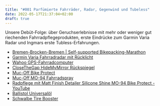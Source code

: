 ```yaml
---
title: "#001 Parfümierte Fahrräder, Radar, Gegenwind und Tubeless"
date: 2022-05-17T21:37:04+02:00
draft: true
---
```


Unsere Debüt-Folge: über Geruchserlebnisse mit mehr oder weniger gut riechenden Fahrradpflegeprodukten, erste Eindrücke zum Garmin Varia Radar und Ingmars erste Tubless-Erfahrungen.

<!--more-->

* [Bremen-Brocken-Bremen | Self-supported Bikepacking-Marathon](https://bremenbrockenbremen.de/)
* [Garmin Varia Fahrradradar mit Rücklicht](https://www.garmin.com/de-DE/p/698001)
* [Wahoo GPS-Fahrradcomputer](https://de-eu.wahoofitness.com/devices/bike-computers)
* [CloseTheGap HideMyMirror Rückspiegel](https://www.enjoyyourbike.com/Fahrradlenker-Zubehoer/CloseTheGap-HideMyMirror-Rueckspiegel-fuer-alle-Lenker-mit-19-23-mm-Innendurchmesser::14513.html)
* [Muc-Off Bike Protect](https://eu.muc-off.com/de/collections/bicycle-protection/products/bike-protect-500ml)
* [Muc-Off MO-94 Fahrradspray](https://eu.muc-off.com/de/products/mo-94)
* [Radpflege mit Matt Finish Detailer Silicone Shine MO-94 Bike Protect - YouTube](https://www.youtube.com/watch?v=UvAgv6kF5ng)
* [Ballistol Universalöl](https://ballistol.de/produkte/mensch/ballistol-universaloel/)
* [Schwalbe Tire Booster](https://www.schwalbe.com/TIRE-BOOSTER-6080.01)
